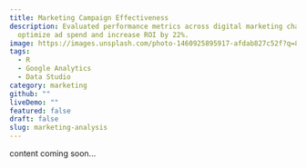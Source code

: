 ```yaml
---
title: Marketing Campaign Effectiveness
description: Evaluated performance metrics across digital marketing channels to
  optimize ad spend and increase ROI by 22%.
image: https://images.unsplash.com/photo-1460925895917-afdab827c52f?q=80&w=2015
tags:
  - R
  - Google Analytics
  - Data Studio
category: marketing
github: ""
liveDemo: ""
featured: false
draft: false
slug: marketing-analysis
---
```

content coming soon...